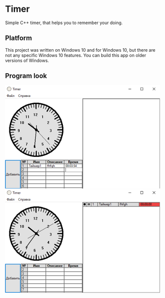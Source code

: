 # Timer
Simple C++ timer, that helps you to remember your doing.

## Platform
This project was written on Windows 10 and for Windows 10, but there are not any specific Windows 10 features. You can build this app on older versions of Windows.

## Program look
![Image alt](https://github.com/ClassZak/Timer/raw/TableBrunch/Timer/Picture1.png)
![Image alt](https://github.com/ClassZak/Timer/raw/TableBrunch/Timer/Picture2.png)